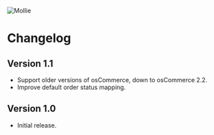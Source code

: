 ![Mollie](https://www.mollie.nl/files/Mollie-Logo-Style-Small.png)


# Changelog #

## Version 1.1 ##

+ Support older versions of osCommerce, down to osCommerce 2.2.
+ Improve default order status mapping.

## Version 1.0 ##

+ Initial release.
